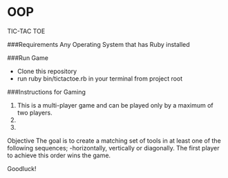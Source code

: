 # OOP
TIC-TAC TOE

###Requirements
Any Operating System that has Ruby installed

###Run Game
- Clone this repository
- run ruby bin/tictactoe.rb in your terminal from project root

###Instructions for Gaming
1. This is a multi-player game and can be played only by a maximum of two players.
2.
3.

Objective
The goal is to create a matching set of tools in at least one of the following sequences;
  -horizontally, vertically or diagonally.
The first player to achieve this order wins the game.


Goodluck!
